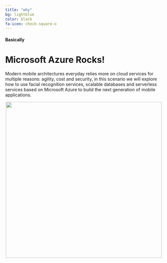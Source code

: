 ```yaml
---
title: "why"
bg: lightblue
color: black
fa-icon: check-square-o
---
```


#### Basically

# Microsoft Azure Rocks!

Modern mobile architectures everyday relies more on cloud services for multiple reasons: agility, cost and security, in this scenario we will explore how to use facial recognition services, scalable databases and serverless services based on Microsoft Azure to build the next generation of mobile applications.

<div style="text-align:center">
  <img src="http://rcervantes.me/azure-cognitive-hack-website/img/architecture.png" width="500" />
</div>
